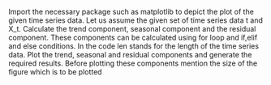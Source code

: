 Import the necessary package such as matplotlib to depict the plot of the given time series data.
Let us assume the given set of time series data t and X_t.
Calculate the trend component, seasonal component and the residual component.
These components can be calculated using for loop and if,elif and else conditions.
In the code len stands for the length of the time series data.
Plot the trend, seasonal and residual components and generate the required results.
Before plotting these components mention the size of the figure which is to be plotted
